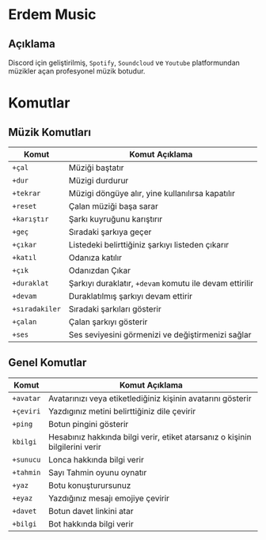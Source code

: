 # Erdem Music

## Açıklama
Discord için geliştirilmiş, `Spotify`, `Soundcloud` ve `Youtube`  platformundan müzikler açan profesyonel müzik botudur.

# Komutlar
## Müzik Komutları

|Komut|Komut Açıklama|
|-|-|
|`+çal`|Müziği baştatır|
|`+dur`|Müzigi durdurur|
|`+tekrar`|Müzigi döngüye alır, yine kullanılırsa kapatılır|
|`+reset`|Çalan müziği başa sarar|
|`+karıştır`|Şarkı kuyruğunu karıştırır|
|`+geç`|Sıradaki şarkıya geçer|
|`+çıkar`|Listedeki belirttiğiniz şarkıyı listeden çıkarır|
|`+katıl`|Odanıza katılır|
|`+çık`|Odanızdan Çıkar|
|`+duraklat`|Şarkıyı duraklatır, `+devam` komutu ile devam ettirilir|
|`+devam`|Duraklatılmış şarkıyı devam ettirir|
|`+sıradakiler`|Sıradaki şarkıları gösterir|
|`+çalan`|Çalan şarkıyı gösterir|
|`+ses`|Ses seviyesini görmenizi ve değiştirmenizi sağlar|

## Genel Komutlar
|Komut|Komut Açıklama|
|-|-|
|`+avatar`|Avatarınızı veya etiketlediğiniz kişinin avatarını gösterir|
|`+çeviri`|Yazdıgınız metini belirttiğiniz dile çevirir|
|`+ping`|Botun pingini gösterir|
|`kbilgi`|Hesabınız hakkında bilgi verir, etiket atarsanız o kişinin bilgilerini verir|
|`+sunucu`|Lonca hakkında bilgi verir|
|`+tahmin`|Sayı Tahmin oyunu oynatır|
|`+yaz`|Botu konuşturursunuz|
|`+eyaz`|Yazdığınız mesajı emojiye çevirir|
|`+davet`|Botun davet linkini atar|
|`+bilgi`|Bot hakkında bilgi verir|
